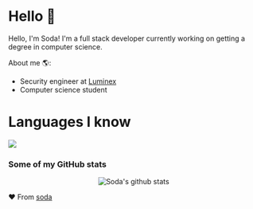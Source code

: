 # Hello 👋

Hello, I'm Soda! I'm a full stack developer currently working on getting a degree in computer science.

About me 🌎:
- Security engineer at <a href="https://www.luminex.com/">Luminex</a>
- Computer science student

# Languages I know
<img src="https://skillicons.dev/icons?i=python,nodejs,cpp,c,html,css,php,js,java,react">

### Some of my GitHub stats
<p align="center" >
<img alt="Soda's github stats" src="https://github-readme-stats.vercel.app/api?username=sodareverse&show_icons=true&theme=merko"  > </p>


❤ From [soda](https://github.com/sodareverse)
